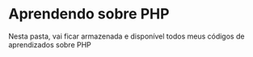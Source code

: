 <h1>Aprendendo sobre PHP</h1>
<p>Nesta pasta, vai ficar armazenada e disponível todos meus códigos de aprendizados sobre PHP</p>
